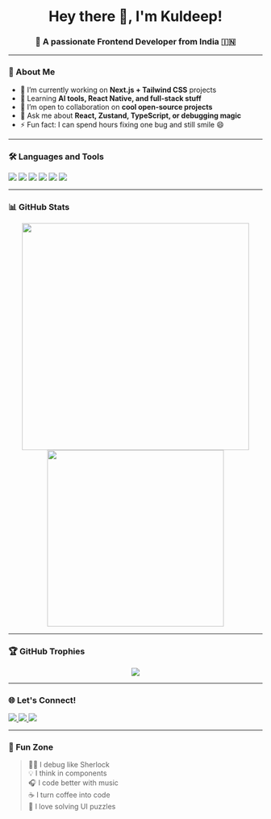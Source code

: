 <h1 align="center">Hey there 👋, I'm Kuldeep!</h1>
<h3 align="center">🚀 A passionate Frontend Developer from India 🇮🇳</h3>

---

### 🧠 About Me

- 🔭 I’m currently working on **Next.js + Tailwind CSS** projects
- 🌱 Learning **AI tools, React Native, and full-stack stuff**
- 👯 I’m open to collaboration on **cool open-source projects**
- 💬 Ask me about **React, Zustand, TypeScript, or debugging magic**
- ⚡ Fun fact: I can spend hours fixing one bug and still smile 😄

---

### 🛠️ Languages and Tools

<p align="left">
  <img src="https://img.shields.io/badge/Code-React-informational?style=flat&logo=react&logoColor=white" />
  <img src="https://img.shields.io/badge/Code-Next.js-black?style=flat&logo=next.js&logoColor=white" />
  <img src="https://img.shields.io/badge/UI-TailwindCSS-38B2AC?style=flat&logo=tailwind-css&logoColor=white" />
  <img src="https://img.shields.io/badge/Language-TypeScript-blue?style=flat&logo=typescript&logoColor=white" />
  <img src="https://img.shields.io/badge/State-Zustand-2563EB?style=flat&logo=redux&logoColor=white" />
  <img src="https://img.shields.io/badge/Tool-Git-F05032?style=flat&logo=git&logoColor=white" />
</p>

---

### 📊 GitHub Stats

<p align="center">
  <img src="https://github-readme-stats.vercel.app/api?username=Kuldeeptak-neelnetworks&show_icons=true&theme=radical" width="450"/>
  <img src="https://github-readme-stats.vercel.app/api/top-langs/?username=Kuldeeptak-neelnetworks&layout=compact&theme=radical" width="350"/>
</p>

---

### 🏆 GitHub Trophies

<p align="center">
  <img src="https://github-profile-trophy.vercel.app/?username=Kuldeeptak-neelnetworks&theme=radical&no-frame=true&no-bg=true&margin-w=4" />
</p>

---

### 🌐 Let's Connect!

<p align="left">
  <a href="https://linkedin.com/in/your-profile" target="_blank">
    <img src="https://img.shields.io/badge/-LinkedIn-blue?style=flat&logo=linkedin" />
  </a>
  <a href="https://twitter.com/your-handle" target="_blank">
    <img src="https://img.shields.io/badge/-Twitter-blue?style=flat&logo=twitter" />
  </a>
  <a href="mailto:your-email@example.com">
    <img src="https://img.shields.io/badge/-Email-red?style=flat&logo=gmail&logoColor=white" />
  </a>
</p>

---

### 🧸 Fun Zone

> 🐱‍👓 I debug like Sherlock  
> 💡 I think in components  
> 🎧 I code better with music  
> ☕ I turn coffee into code  
> 🧩 I love solving UI puzzles  









